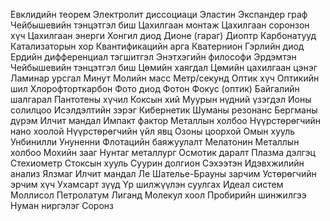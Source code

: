 Евклидийн теорем
Электролит диссоциаци
Эластин
Экспандер граф
Чейбышевийн тэнцэтгэл биш
Цахилгаан монтаж
Цахилгаан соронзон хүч
Цахилгаан энерги
Хонгил диод
Дионе (гараг)
Диоптр
Карбонатууд
Катализаторын хор
Квантификацийн арга
Кватернион
Гэрлийн диод
Ердийн дифференциал тэгшитгэл
Энэтхэгийн философи
Эрдэмтэн
Чейбышевийн тэнцэтгэл биш
Цөмийн хаягдал
Цөмийн цахилгаан цэнэг
Ламинар урсгал
Минут
Молийн масс
Метр/секунд
Оптик хүч
Оптикийн шил
Хлорофторткарбон
Фото диод
Фотон
Фокус (оптик)
Байгалийн шалгарал
Пантотены хүчил
Коксын хий
Муурын нүдний үзэгдэл
Ионы солилцоо
Исэлдэлтийн зэрэг
Кибернетик
Шуманы резонанс
Бергманы дүрэм
Илчит мандал
Импакт фактор
Металлын холбоо
Нүүрстөрөгчийн нано хоолой
Нүүрстөрөгчийн үйл явц
Озоны цоорхой
Омын хууль
Унбинилли
Унуненни
Флотацийн баяжуулалт
Мелатонин
Металлын холбоо
Мохийн зааг
Нунтаг металлург
Осмотик даралт
Плазма дэлгэц
Стехиометр
Стоксын хууль
Суурин долгион
Сэхээтэн
Идэвхжилийн анализ
Ялзмаг
Илчит мандал
Ле Шателье-Брауны зарчим
Устөрөгчийн эрчим хүч
Ухамсарт зүүд
Үр шилжүүлэн суулгах
Идеал систем
Моллисол
Петролатум
Лиганд
Молекул хоол
Пробирийн шинжилгээ
Нуман ниргэлэг
Соронз

